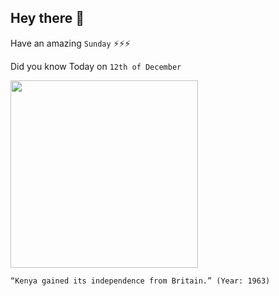 ## Hey there 👋
Have an amazing `Sunday` ⚡⚡⚡

Did you know Today on `12th of December`
 
 [<img src="https://www.historypod.net/wp-content/uploads/2017/11/12-12i.jpg" width="300" />](https://www.history.com/this-day-in-history/kenya-declares-independence-from-britain) 
 ```
“Kenya gained its independence from Britain.” (Year: 1963)
```
